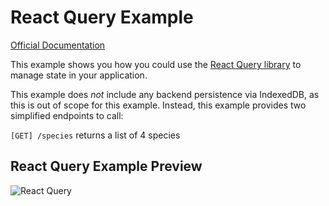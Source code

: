 # React Query Example

[Official Documentation](https://nmfs-radfish.github.io/radfish/)

This example shows you how you could use the [React Query library](https://tanstack.com/query/latest) to manage state in your application.

This example does _not_ include any backend persistence via IndexedDB, as this is out of scope for this example. Instead, this example provides two simplified endpoints to call:

`[GET] /species` returns a list of 4 species

## React Query Example Preview

![React Query](./src/assets/react-query.png)

